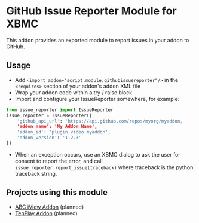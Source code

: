 GitHub Issue Reporter Module for XBMC
=====================================

This addon provides an exported module to report issues in your addon to GitHub. 

Usage
-----

* Add `<import addon="script.module.githubissuereporter"/>` in the `<requires>` section of your addon's addon XML file
* Wrap your addon code within a try / raise block
* Import and configure your IssueReporter somewhere, for example:

```python
from issue_reporter import IssueReporter
issue_reporter = IssueReporter({
    'github_api_url': 'https://api.github.com/repos/myorg/myaddon,
    'addon_name': 'My Addon Name',
    'addon_id': 'plugin.video.myaddon',
    'addon_version': '1.2.3'
})
```

* When an exception occurs, use an XBMC dialog to ask the user for consent to report the error, and call `issue_reporter.report_issue(traceback)` where traceback is the python traceback string.

Projects using this module
--------------------------
 * [ABC iView Addon](https://github.com/andybotting/xbmc-addon-abc-iview) (planned)
 * [TenPlay Addon](https://github.com/xbmc-catchuptv-au/plugin.video.catchuptv.au.ten) (planned)
